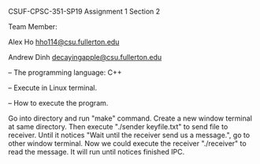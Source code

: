 CSUF-CPSC-351-SP19
Assignment 1
Section 2

 Team Member:

 Alex Ho hho114@csu.fullerton.edu
 
 Andrew Dinh decayingapple@csu.fullerton.edu


– The programming language: C++

– Execute in Linux terminal.

– How to execute the program.

  Go into directory and run "make" command.
  Create a new window terminal at same directory.
  Then execute "./sender keyfile.txt" to send file to receiver.
  Until it notices "Wait until the receiver send us a message.", go to other window terminal.
  Now we could execute the receiver "./receiver" to read the message.
  It will run until notices finished IPC.
